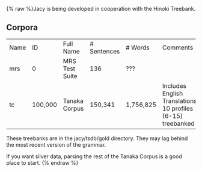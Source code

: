 {% raw %}Jacy is being developed in cooperation with the Hinoki
Treebank.

## Corpora

|      |         |                |              |           |                                                              |
|------|---------|----------------|--------------|-----------|--------------------------------------------------------------|
| Name | ID      | Full Name      | \# Sentences | \# Words  | Comments                                                     |
| mrs  | 0       | MRS Test Suite | 136          | ???       |                                                              |
| tc   | 100,000 | Tanaka Corpus  | 150,341      | 1,756,825 | Includes English Translations, 10 profiles (6-15) treebanked |

These treebanks are in the jacy/tsdb/gold directory. They may lag behind
the most recent version of the grammar.

If you want silver data, parsing the rest of the Tanaka Corpus is a good
place to start.
<update date omitted for speed>{% endraw %}